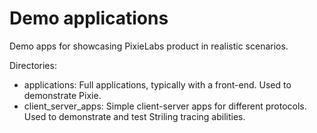 # Demo applications

Demo apps for showcasing PixieLabs product in realistic scenarios.

Directories:
 - applications: Full applications, typically with a front-end. Used to demonstrate Pixie.
 - client_server_apps: Simple client-server apps for different protocols. Used to demonstrate and test Striling tracing abilities.
